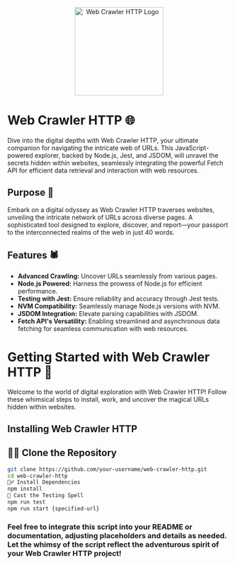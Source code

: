 <p align="center">
  <img src="web-crawler-logo.png" alt="Web Crawler HTTP Logo" width="200">
</p>

# Web Crawler HTTP 🌐

Dive into the digital depths with Web Crawler HTTP, your ultimate companion for navigating the intricate web of URLs. This JavaScript-powered explorer, backed by Node.js, Jest, and JSDOM, will unravel the secrets hidden within websites, seamlessly integrating the powerful Fetch API for efficient data retrieval and interaction with web resources.

## Purpose 🚀

Embark on a digital odyssey as Web Crawler HTTP traverses websites, unveiling the intricate network of URLs across diverse pages. A sophisticated tool designed to explore, discover, and report—your passport to the interconnected realms of the web in just 40 words.

## Features 🕷️

- **Advanced Crawling:** Uncover URLs seamlessly from various pages.
- **Node.js Powered:** Harness the prowess of Node.js for efficient performance.
- **Testing with Jest:** Ensure reliability and accuracy through Jest tests.
- **NVM Compatibility:** Seamlessly manage Node.js versions with NVM.
- **JSDOM Integration:** Elevate parsing capabilities with JSDOM.
- **Fetch API's Versatility:** Enabling streamlined and asynchronous data fetching for seamless communication with web resources.

# Getting Started with Web Crawler HTTP 🚀

Welcome to the world of digital exploration with Web Crawler HTTP! Follow these whimsical steps to install, work, and uncover the magical URLs hidden within websites.

## Installing Web Crawler HTTP

## 🕵️‍♂️ Clone the Repository

```bash
git clone https://github.com/your-username/web-crawler-http.git
cd web-crawler-http
🧙‍♂️ Install Dependencies
npm install
🧪 Cast the Testing Spell
npm run test
npm run start {specified-url}

```

### Feel free to integrate this script into your README or documentation, adjusting placeholders and details as needed. Let the whimsy of the script reflect the adventurous spirit of your Web Crawler HTTP project!
